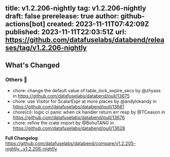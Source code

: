 title:	v1.2.206-nightly
tag:	v1.2.206-nightly
draft:	false
prerelease:	true
author:	github-actions[bot]
created:	2023-11-11T07:42:09Z
published:	2023-11-11T22:03:51Z
url:	https://github.com/datafuselabs/databend/releases/tag/v1.2.206-nightly
--
<!-- Release notes generated using configuration in .github/release.yml at main -->

## What's Changed
### Others 📒
* chore: change the default value of table_lock_expire_secs by @zhyass in https://github.com/datafuselabs/databend/pull/13675
* chore: use Visitor for ScalarExpr at more places by @andylokandy in https://github.com/datafuselabs/databend/pull/13661
* chore(ci): logic ci panic when ck handler return err resp by @TCeason in https://github.com/datafuselabs/databend/pull/13676
* chore: refine the crate import by @BohuTANG in https://github.com/datafuselabs/databend/pull/13628


**Full Changelog**: https://github.com/datafuselabs/databend/compare/v1.2.205-nightly...v1.2.206-nightly

